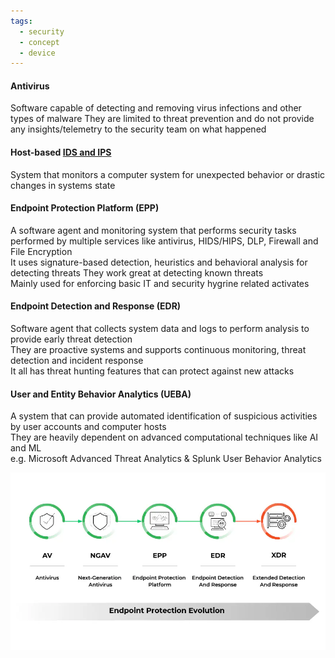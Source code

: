 ```yaml
---
tags:
  - security
  - concept
  - device
---
```


#### Antivirus
Software capable of detecting and removing virus infections and other types of malware
They are limited to threat prevention and do not provide any insights/telemetry to the security team on what happened

#### Host-based [IDS and IPS](../../Computer%20Networks/Network%20Security/IDS%20and%20IPS.md)
System that monitors a computer system for unexpected behavior or drastic changes in systems state  

#### Endpoint Protection Platform (EPP)
A software agent and monitoring system that performs security tasks performed by multiple services like antivirus, HIDS/HIPS, DLP, Firewall and File Encryption  
It uses signature-based detection, heuristics and behavioral analysis for detecting threats   They work great at detecting known threats  
Mainly used for enforcing basic IT and security hygrine related activates

#### Endpoint Detection and Response (EDR)
Software agent that collects system data and logs to perform analysis to provide early threat detection  
They are proactive systems and supports continuous monitoring, threat detection and incident response  
It all has threat hunting features that can protect against new attacks

#### User and Entity Behavior Analytics (UEBA)
A system that can provide automated identification of suspicious activities by user accounts and computer hosts  
They are heavily dependent on advanced computational techniques like AI and ML  
e.g. Microsoft Advanced Threat Analytics & Splunk User Behavior Analytics

![endpoint-security-evolution|600](../images/endpoint-security-evolution.webp)
